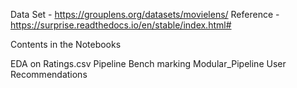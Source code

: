 Data Set - https://grouplens.org/datasets/movielens/ 
Reference - https://surprise.readthedocs.io/en/stable/index.html#

Contents in the Notebooks  

EDA on Ratings.csv 
Pipeline 
Bench marking 
Modular_Pipeline
User Recommendations 
